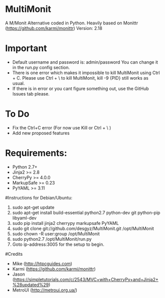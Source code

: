 # MultiMonit

A M/Monit Alternative coded in Python. Heavily based on Monittr (https://github.com/karmi/monittr)
Version: 2.18

# Important

* Default username and password is: admin/password You can change it in the run.py config section.
* There is one error which makes it impossible to kill MultiMonit using Ctrl + C. Please use Ctrl + \ to kill MultiMonit, kill -9 {PID} still works as usual.
* If there is in error or you cant figure something out, use the GitHub Issues tab please.

# To Do

* Fix the Ctrl+C error (For now use Kill or Ctrl + \ )
* Add new proposed features

# Requirements:

* Python 2.7+
* Jinja2 >= 2.8
* CherryPy >= 4.0.0
* MarkupSafe >= 0.23
* PyYAML >= 3.11

#Instructions for Debian/Ubuntu:

1. sudo apt-get update
2. sudo apt-get install build-essential python2.7 python-dev git python-pip libyaml-dev
3. sudo pip install jinja2 cherrypy markupsafe PyYAML
4. sudo git clone git://github.com/desgyz/MultiMonit.git /opt/MultiMonit
5. sudo chown -R user:group /opt/MultiMonit
6. sudo python2.7 /opt/MultiMonit/run.py
7. Goto ip-address:3005 for the setup to begin.

#Credits

* Mike (http://htpcguides.com)
* Karmi (https://github.com/karmi/monittr)
* Jason (https://simpletutorials.com/c/2543/MVC+with+CherryPy+and+Jinja2+%28updated%29)
* MetroUI (http://metroui.org.ua/)